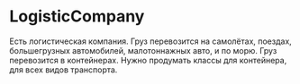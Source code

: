 # LogisticCompany
Есть логистическая компания.
Груз перевозится на самолётах, поездах, большегрузных автомобилей, малотоннажных авто, и по морю.
Груз перевозится в контейнерах.
Нужно продумать классы для контейнера, для всех видов транспорта.
